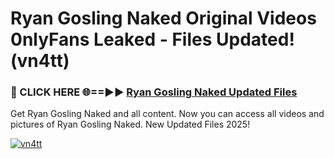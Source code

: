# Ryan Gosling Naked Original Videos 0nlyFans Leaked - Files Updated! (vn4tt)

<h3>🔴 CLICK HERE 🌐==►► <a href="https://tinyurl.com/up5wt9bj" rel="nofollow">Ryan Gosling Naked Updated Files</a></h3>

Get Ryan Gosling Naked and all content. Now you can access all videos and pictures of Ryan Gosling Naked. New Updated Files 2025!

[![vn4tt](https://i.imgur.com/ABiUzMV.gif)](https://tinyurl.com/up5wt9bj)
